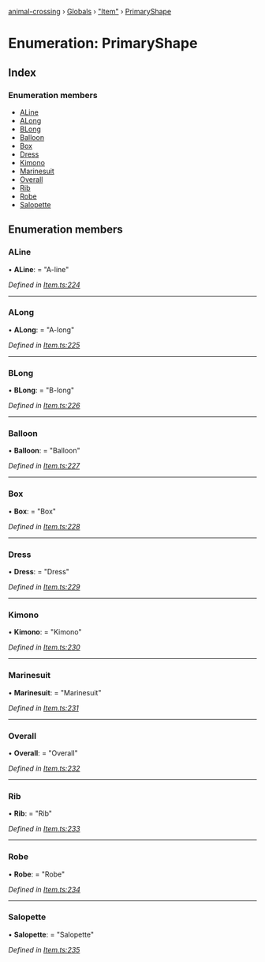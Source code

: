 [animal-crossing](../README.md) › [Globals](../globals.md) › ["Item"](../modules/_item_.md) › [PrimaryShape](_item_.primaryshape.md)

# Enumeration: PrimaryShape

## Index

### Enumeration members

* [ALine](_item_.primaryshape.md#aline)
* [ALong](_item_.primaryshape.md#along)
* [BLong](_item_.primaryshape.md#blong)
* [Balloon](_item_.primaryshape.md#balloon)
* [Box](_item_.primaryshape.md#box)
* [Dress](_item_.primaryshape.md#dress)
* [Kimono](_item_.primaryshape.md#kimono)
* [Marinesuit](_item_.primaryshape.md#marinesuit)
* [Overall](_item_.primaryshape.md#overall)
* [Rib](_item_.primaryshape.md#rib)
* [Robe](_item_.primaryshape.md#robe)
* [Salopette](_item_.primaryshape.md#salopette)

## Enumeration members

###  ALine

• **ALine**: = "A-line"

*Defined in [Item.ts:224](https://github.com/Norviah/animal-crossing/blob/4ad5c16/module/types/Item.ts#L224)*

___

###  ALong

• **ALong**: = "A-long"

*Defined in [Item.ts:225](https://github.com/Norviah/animal-crossing/blob/4ad5c16/module/types/Item.ts#L225)*

___

###  BLong

• **BLong**: = "B-long"

*Defined in [Item.ts:226](https://github.com/Norviah/animal-crossing/blob/4ad5c16/module/types/Item.ts#L226)*

___

###  Balloon

• **Balloon**: = "Balloon"

*Defined in [Item.ts:227](https://github.com/Norviah/animal-crossing/blob/4ad5c16/module/types/Item.ts#L227)*

___

###  Box

• **Box**: = "Box"

*Defined in [Item.ts:228](https://github.com/Norviah/animal-crossing/blob/4ad5c16/module/types/Item.ts#L228)*

___

###  Dress

• **Dress**: = "Dress"

*Defined in [Item.ts:229](https://github.com/Norviah/animal-crossing/blob/4ad5c16/module/types/Item.ts#L229)*

___

###  Kimono

• **Kimono**: = "Kimono"

*Defined in [Item.ts:230](https://github.com/Norviah/animal-crossing/blob/4ad5c16/module/types/Item.ts#L230)*

___

###  Marinesuit

• **Marinesuit**: = "Marinesuit"

*Defined in [Item.ts:231](https://github.com/Norviah/animal-crossing/blob/4ad5c16/module/types/Item.ts#L231)*

___

###  Overall

• **Overall**: = "Overall"

*Defined in [Item.ts:232](https://github.com/Norviah/animal-crossing/blob/4ad5c16/module/types/Item.ts#L232)*

___

###  Rib

• **Rib**: = "Rib"

*Defined in [Item.ts:233](https://github.com/Norviah/animal-crossing/blob/4ad5c16/module/types/Item.ts#L233)*

___

###  Robe

• **Robe**: = "Robe"

*Defined in [Item.ts:234](https://github.com/Norviah/animal-crossing/blob/4ad5c16/module/types/Item.ts#L234)*

___

###  Salopette

• **Salopette**: = "Salopette"

*Defined in [Item.ts:235](https://github.com/Norviah/animal-crossing/blob/4ad5c16/module/types/Item.ts#L235)*
